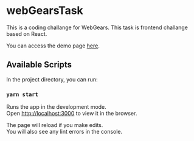 # webGearsTask

This is a coding challange for WebGears.
This task is frontend challange based on React.

You can access the demo page [here](http://saransh-dhama.github.io/webGearsTask).

## Available Scripts

In the project directory, you can run:

### `yarn start`

Runs the app in the development mode.<br />
Open [http://localhost:3000](http://localhost:3000) to view it in the browser.

The page will reload if you make edits.<br />
You will also see any lint errors in the console.
